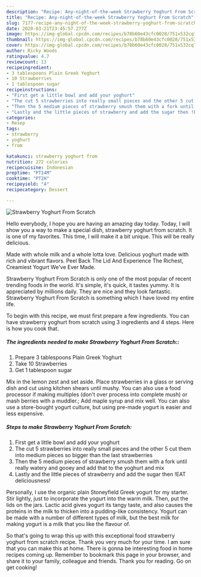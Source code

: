 ```yaml
---
description: "Recipe: Any-night-of-the-week Strawberry Yoghurt From Scratch"
title: "Recipe: Any-night-of-the-week Strawberry Yoghurt From Scratch"
slug: 7177-recipe-any-night-of-the-week-strawberry-yoghurt-from-scratch
date: 2020-03-21T23:45:57.277Z
image: https://img-global.cpcdn.com/recipes/b78b60e43cfc0028/751x532cq70/strawberry-yoghurt-from-scratch-recipe-main-photo.jpg
thumbnail: https://img-global.cpcdn.com/recipes/b78b60e43cfc0028/751x532cq70/strawberry-yoghurt-from-scratch-recipe-main-photo.jpg
cover: https://img-global.cpcdn.com/recipes/b78b60e43cfc0028/751x532cq70/strawberry-yoghurt-from-scratch-recipe-main-photo.jpg
author: Ricky Woods
ratingvalue: 4.7
reviewcount: 13
recipeingredient:
- 3 tablespoons Plain Greek Yoghurt
- 10 Strawberries
- 1 tablespoon sugar
recipeinstructions:
- "First get a little bowl and add your yoghurt"
- "The cut 5 strawberries into really small pieces and the other 5 cut them into medium pieces so bigger than the last strawberries"
- "Then the 5 medium pieces of strawberry smush them with a fork until really watery and gooey and add that to the yoghurt and mix"
- "Lastly and the little pieces of strawberry and add the sugar then !EAT deliciousness!"
categories:
- Resep
tags:
- strawberry
- yoghurt
- from

katakunci: strawberry yoghurt from
nutrition: 272 calories
recipecuisine: Indonesian
preptime: "PT14M"
cooktime: "PT2H"
recipeyield: "4"
recipecategory: Dessert

---
```



![Strawberry Yoghurt From Scratch](https://img-global.cpcdn.com/recipes/b78b60e43cfc0028/751x532cq70/strawberry-yoghurt-from-scratch-recipe-main-photo.jpg)

Hello everybody, I hope you are having an amazing day today. Today, I will show you a way to make a special dish, strawberry yoghurt from scratch. It is one of my favorites. This time, I will make it a bit unique. This will be really delicious.

Made with whole milk and a whole lotta love. Delicious yoghurt made with rich and vibrant flavors. Peel Back The Lid And Experience The Richest, Creamiest Yogurt We&#39;ve Ever Made.

Strawberry Yoghurt From Scratch is only one of the most popular of recent trending foods in the world. It's simple, it's quick, it tastes yummy. It is appreciated by millions daily. They are nice and they look fantastic. Strawberry Yoghurt From Scratch is something which I have loved my entire life.


To begin with this recipe, we must first prepare a few ingredients. You can have strawberry yoghurt from scratch using 3 ingredients and 4 steps. Here is how you cook that.

##### The ingredients needed to make Strawberry Yoghurt From Scratch::

1. Prepare 3 tablespoons Plain Greek Yoghurt
1. Take 10 Strawberries
1. Get 1 tablespoon sugar


Mix in the lemon zest and set aside. Place strawberries in a glass or serving dish and cut using kitchen shears until mushy. You can also use a food processor if making multiples (don&#39;t over process into complete mush) or mash berries with a muddler.; Add maple syrup and mix well. You can also use a store-bought yogurt culture, but using pre-made yogurt is easier and less expensive. 

##### Steps to make Strawberry Yoghurt From Scratch:

1. First get a little bowl and add your yoghurt
1. The cut 5 strawberries into really small pieces and the other 5 cut them into medium pieces so bigger than the last strawberries
1. Then the 5 medium pieces of strawberry smush them with a fork until really watery and gooey and add that to the yoghurt and mix
1. Lastly and the little pieces of strawberry and add the sugar then !EAT deliciousness!


Personally, I use the organic plain Stoneyfield Greek yogurt for my starter. Stir lightly, just to incorporate the yogurt into the warm milk. Then, put the lids on the jars. Lactic acid gives yogurt its tangy taste, and also causes the proteins in the milk to thicken into a pudding-like consistency. Yogurt can be made with a number of different types of milk, but the best milk for making yogurt is a milk that you like the flavour of. 

So that's going to wrap this up with this exceptional food strawberry yoghurt from scratch recipe. Thank you very much for your time. I am sure that you can make this at home. There is gonna be interesting food in home recipes coming up. Remember to bookmark this page in your browser, and share it to your family, colleague and friends. Thank you for reading. Go on get cooking!
